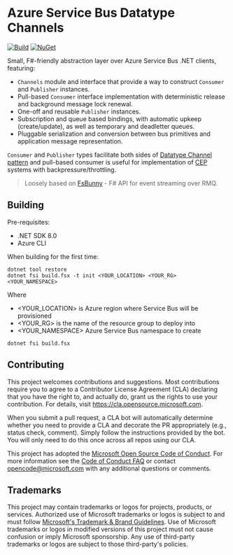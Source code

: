 # Azure Service Bus Datatype Channels

[![Build](https://github.com/Azure/DatatypeChannels.ASB/actions/workflows/azure.datatypechannels.asb.yml/badge.svg)](https://github.com/Azure/DatatypeChannels.ASB/actions/workflows/azure.datatypechannels.asb.yml)
[![NuGet](https://img.shields.io/nuget/v/DatatypeChannels.ASB.svg?style=flat)](https://www.nuget.org/packages/DatatypeChannels.ASB/)


Small, F#-friendly abstraction layer over Azure Service Bus .NET clients, featuring:
- `Channels` module and interface that provide a way to construct `Consumer` and `Publisher` instances.
- Pull-based `Consumer` interface implementation with deterministic release and background message lock renewal.
- One-off and reusable `Publisher` instances.
- Subscription and queue based bindings, with automatic upkeep (create/update), as well as temporary and deadletter queues.
- Pluggable serialization and conversion between bus primitives and application message representation.

`Consumer` and `Publisher` types facilitate both sides of [Datatype Channel pattern](https://www.enterpriseintegrationpatterns.com/patterns/messaging/DatatypeChannel.html) and pull-based consumer is useful for implementation of [CEP](https://en.wikipedia.org/wiki/Complex_event_processing) systems with backpressure/throttling.

> Loosely based on [FsBunny](https://et1975.github.io/FsBunny) - F# API for event streaming over RMQ.

## Building
Pre-requisites:
- .NET SDK 8.0
- Azure CLI

When building for the first time:
```
dotnet tool restore
dotnet fsi build.fsx -t init <YOUR_LOCATION> <YOUR_RG> <YOUR_NAMESPACE>
```
Where 
- <YOUR_LOCATION> is Azure region where Service Bus will be provisioned
- <YOUR_RG> is the name of the resource group to deploy into
- <YOUR_NAMESPACE> Azure Service Bus namespace to create 

```
dotnet fsi build.fsx
```


## Contributing

This project welcomes contributions and suggestions.  Most contributions require you to agree to a
Contributor License Agreement (CLA) declaring that you have the right to, and actually do, grant us
the rights to use your contribution. For details, visit https://cla.opensource.microsoft.com.

When you submit a pull request, a CLA bot will automatically determine whether you need to provide
a CLA and decorate the PR appropriately (e.g., status check, comment). Simply follow the instructions
provided by the bot. You will only need to do this once across all repos using our CLA.

This project has adopted the [Microsoft Open Source Code of Conduct](https://opensource.microsoft.com/codeofconduct/).
For more information see the [Code of Conduct FAQ](https://opensource.microsoft.com/codeofconduct/faq/) or
contact [opencode@microsoft.com](mailto:opencode@microsoft.com) with any additional questions or comments.

## Trademarks

This project may contain trademarks or logos for projects, products, or services. Authorized use of Microsoft 
trademarks or logos is subject to and must follow 
[Microsoft's Trademark & Brand Guidelines](https://www.microsoft.com/en-us/legal/intellectualproperty/trademarks/usage/general).
Use of Microsoft trademarks or logos in modified versions of this project must not cause confusion or imply Microsoft sponsorship.
Any use of third-party trademarks or logos are subject to those third-party's policies.

